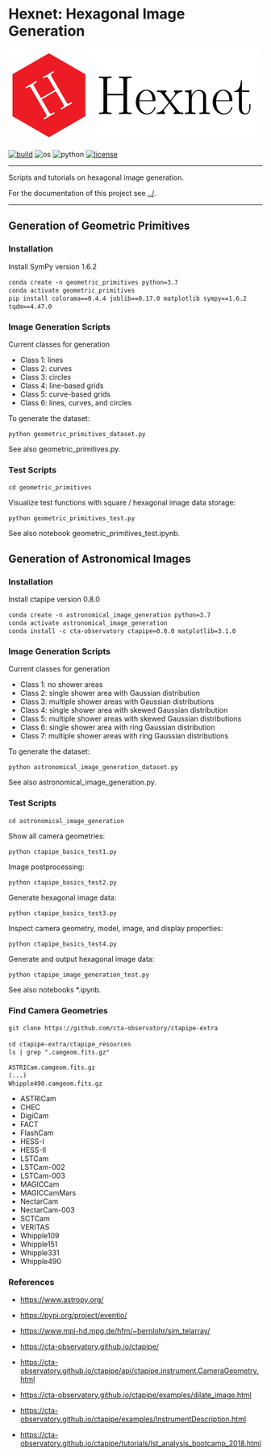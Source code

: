 Hexnet: Hexagonal Image Generation
==================================


![Hexnet logo](../logos/Hexnet_logo_large.png "Hexnet logo")

[![build](https://travis-ci.com/TSchlosser13/Hexnet.svg?branch=master)](https://travis-ci.com/TSchlosser13/Hexnet)
![os](https://img.shields.io/badge/os-linux%20%7C%20windows-blue)
![python](https://img.shields.io/badge/python-3.7-blue)
[![license](https://img.shields.io/github/license/TSchlosser13/Hexnet)](https://github.com/TSchlosser13/Hexnet/blob/master/LICENSE.txt)


---

Scripts and tutorials on hexagonal image generation.

For the documentation of this project see [../](https://github.com/TSchlosser13/Hexnet/tree/master/doc).

---




Generation of Geometric Primitives
----------------------------------

### Installation

Install SymPy version 1.6.2

```
conda create -n geometric_primitives python=3.7
conda activate geometric_primitives
pip install colorama==0.4.4 joblib==0.17.0 matplotlib sympy==1.6.2 tqdm==4.47.0
```


### Image Generation Scripts

Current classes for generation

- Class 1: lines
- Class 2: curves
- Class 3: circles
- Class 4: line-based grids
- Class 5: curve-based grids
- Class 6: lines, curves, and circles

To generate the dataset:

```
python geometric_primitives_dataset.py
```

See also geometric_primitives.py.


### Test Scripts

```
cd geometric_primitives
```

Visualize test functions with square / hexagonal image data storage:

```
python geometric_primitives_test.py
```

See also notebook geometric_primitives_test.ipynb.




Generation of Astronomical Images
---------------------------------

### Installation

Install ctapipe version 0.8.0

```
conda create -n astronomical_image_generation python=3.7
conda activate astronomical_image_generation
conda install -c cta-observatory ctapipe=0.8.0 matplotlib=3.1.0
```


### Image Generation Scripts

Current classes for generation

- Class 1: no shower areas
- Class 2: single shower area with Gaussian distribution
- Class 3: multiple shower areas with Gaussian distributions
- Class 4: single shower area with skewed Gaussian distribution
- Class 5: multiple shower areas with skewed Gaussian distributions
- Class 6: single shower area with ring Gaussian distribution
- Class 7: multiple shower areas with ring Gaussian distributions

To generate the dataset:

```
python astronomical_image_generation_dataset.py
```

See also astronomical_image_generation.py.


### Test Scripts

```
cd astronomical_image_generation
```

Show all camera geometries:

```
python ctapipe_basics_test1.py
```

Image postprocessing:

```
python ctapipe_basics_test2.py
```

Generate hexagonal image data:

```
python ctapipe_basics_test3.py
```

Inspect camera geometry, model, image, and display properties:

```
python ctapipe_basics_test4.py
```

Generate and output hexagonal image data:

```
python ctapipe_image_generation_test.py
```

See also notebooks \*.ipynb.


### Find Camera Geometries

```
git clone https://github.com/cta-observatory/ctapipe-extra

cd ctapipe-extra/ctapipe_resources
ls | grep ".camgeom.fits.gz"
```

```
ASTRICam.camgeom.fits.gz
(...)
Whipple490.camgeom.fits.gz
```

- ASTRICam
- CHEC
- DigiCam
- FACT
- FlashCam
- HESS-I
- HESS-II
- LSTCam
- LSTCam-002
- LSTCam-003
- MAGICCam
- MAGICCamMars
- NectarCam
- NectarCam-003
- SCTCam
- VERITAS
- Whipple109
- Whipple151
- Whipple331
- Whipple490


### References

- https://www.astropy.org/
- https://pypi.org/project/eventio/
- https://www.mpi-hd.mpg.de/hfm/~bernlohr/sim_telarray/

- https://cta-observatory.github.io/ctapipe/
- https://cta-observatory.github.io/ctapipe/api/ctapipe.instrument.CameraGeometry.html
- https://cta-observatory.github.io/ctapipe/examples/dilate_image.html
- https://cta-observatory.github.io/ctapipe/examples/InstrumentDescription.html
- https://cta-observatory.github.io/ctapipe/tutorials/lst_analysis_bootcamp_2018.html


